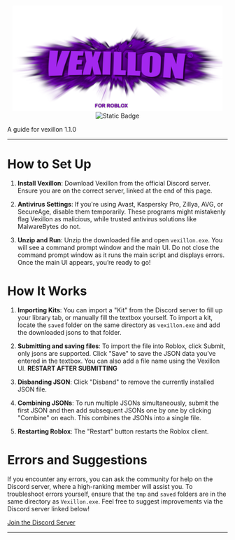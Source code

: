 <p align="center">
  <img src="https://github.com/b4phob/vexillon/raw/main/pics/vexillon.png" width="480" alt="Image">
  <br>
  <img alt="Static Badge" src="https://img.shields.io/badge/1.1.0-green?label=Version">
</p>

A guide for vexillon 1.1.0

---

<h1>How to Set Up</h1>

1. **Install Vexillon**: Download Vexillon from the official Discord server. Ensure you are on the correct server, linked at the end of this page.

2. **Antivirus Settings**: If you're using Avast, Kaspersky Pro, Zillya, AVG, or SecureAge, disable them temporarily. These programs might mistakenly flag Vexillon as malicious, while trusted antivirus solutions like MalwareBytes do not.

3. **Unzip and Run**: Unzip the downloaded file and open `vexillon.exe`. You will see a command prompt window and the main UI. Do not close the command prompt window as it runs the main script and displays errors. Once the main UI appears, you’re ready to go!

<h1>How It Works</h1>

1. **Importing Kits**: You can import a "Kit" from the Discord server to fill up your library tab, or manually fill the textbox yourself. To import a kit, locate the `saved` folder on the same directory as `vexillon.exe` and add the downloaded jsons to that folder.

2. **Submitting and saving files**: To import the file into Roblox, click Submit, only jsons are supported. Click "Save" to save the JSON data you’ve entered in the textbox. You can also add a file name using the Vexillon UI. **RESTART AFTER SUBMITTING**

3. **Disbanding JSON**: Click "Disband" to remove the currently installed JSON file.

4. **Combining JSONs**: To run multiple JSONs simultaneously, submit the first JSON and then add subsequent JSONs one by one by clicking "Combine" on each. This combines the JSONs into a single file.

5. **Restarting Roblox**: The "Restart" button restarts the Roblox client.

<h1>Errors and Suggestions</h1>

If you encounter any errors, you can ask the community for help on the Discord server, where a high-ranking member will assist you. To troubleshoot errors yourself, ensure that the `tmp` and `saved` folders are in the same directory as `Vexillon.exe`. Feel free to suggest improvements via the Discord server linked below!

[Join the Discord Server](https://discord.gg/fFvcJJZuzE)

---
